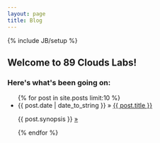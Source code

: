 ```yaml
---
layout: page
title: Blog
---
```

{% include JB/setup %}

## Welcome to 89 Clouds Labs!

### Here's what's been going on:

<ul class="posts unstyled">
  {% for post in site.posts limit:10 %}
    <li>
      <span>{{ post.date | date_to_string }}</span> &raquo; <a href="{{ BASE_PATH }}{{ post.url }}">{{ post.title }}</a>
    </li>
    <div class="synopsis">
      <p>{{ post.synopsis }} <a href="{{ BASE_PATH }}{{ post.url }}">&raquo;</a></p>
    </div>
  {% endfor %}
</ul>
